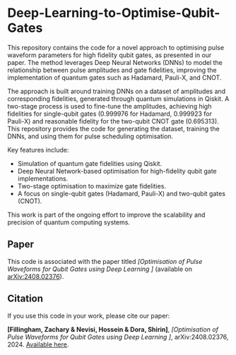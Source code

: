 # Deep-Learning-to-Optimise-Qubit-Gates
This repository contains the code for a novel approach to optimising pulse waveform parameters for high fidelity qubit gates, as presented in our paper. The method leverages Deep Neural Networks (DNNs) to model the relationship between pulse amplitudes and gate fidelities, improving the implementation of quantum gates such as Hadamard, Pauli-X, and CNOT.

The approach is built around training DNNs on a dataset of amplitudes and corresponding fidelities, generated through quantum simulations in Qiskit. A two-stage process is used to fine-tune the amplitudes, achieving high fidelities for single-qubit gates (0.999976 for Hadamard, 0.999923 for Pauli-X) and reasonable fidelity for the two-qubit CNOT gate (0.695313). This repository provides the code for generating the dataset, training the DNNs, and using them for pulse scheduling optimisation.

Key features include:
- Simulation of quantum gate fidelities using Qiskit.
- Deep Neural Network-based optimisation for high-fidelity qubit gate implementations.
- Two-stage optimisation to maximize gate fidelities.
- A focus on single-qubit gates (Hadamard, Pauli-X) and two-qubit gates (CNOT).

This work is part of the ongoing effort to improve the scalability and precision of quantum computing systems. 

## Paper

This code is associated with the paper titled *[Optimisation of Pulse Waveforms for Qubit Gates using Deep Learning
]* (available on [arXiv:2408.02376](https://arxiv.org/abs/2408.02376)).

## Citation

If you use this code in your work, please cite our paper:

**[Fillingham, Zachary & Nevisi, Hossein & Dora, Shirin]**, *[Optimisation of Pulse Waveforms for Qubit Gates using Deep Learning
]*, arXiv:2408.02376, 2024. [Available here](https://arxiv.org/abs/2408.02376).
